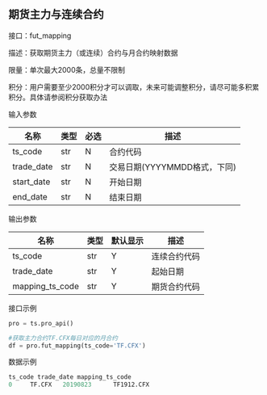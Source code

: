 ## 期货主力与连续合约

接口：fut_mapping

描述：获取期货主力（或连续）合约与月合约映射数据

限量：单次最大2000条，总量不限制

积分：用户需要至少2000积分才可以调取，未来可能调整积分，请尽可能多积累积分。具体请参阅积分获取办法 

输入参数

| 名称 | 类型 | 必选 | 描述 |
| --- | --- | --- | --- |
| ts_code | str | N | 合约代码 |
| trade_date | str | N | 交易日期(YYYYMMDD格式，下同) |
| start_date | str | N | 开始日期 |
| end_date | str | N | 结束日期 |

输出参数

| 名称 | 类型 | 默认显示 | 描述 |
| --- | --- | --- | --- |
| ts_code | str | Y | 连续合约代码 |
| trade_date | str | Y | 起始日期 |
| mapping_ts_code | str | Y | 期货合约代码 |

接口示例

```python
pro = ts.pro_api()

#获取主力合约TF.CFX每日对应的月合约
df = pro.fut_mapping(ts_code='TF.CFX')
```

数据示例

```python
ts_code trade_date mapping_ts_code
0     TF.CFX   20190823      TF1912.CFX
```